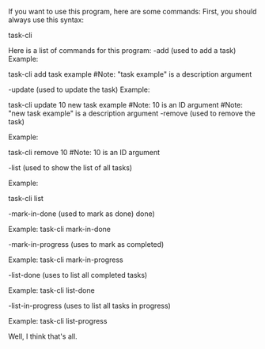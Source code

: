 If you want to use this program, here are some commands:
First, you should always use this syntax:

task-cli <command> <argument>

Here is a list of commands for this program:
-add (used to add a task)
Example:

task-cli add task example
#Note: "task example" is a description argument

-update (used to update the task)
Example:

task-cli update 10 new task example
#Note: 10 is an ID argument
#Note: "new task example" is a description argument
-remove (used to remove the task)

Example:

task-cli remove 10
#Note: 10 is an ID argument

-list (used to show the list of all tasks)

Example:

task-cli list

-mark-in-done (used to mark as done) done)

Example:
task-cli mark-in-done

-mark-in-progress (uses to mark as completed)

Example:
task-cli mark-in-progress

-list-done (uses to list all completed tasks)

Example:
task-cli list-done

-list-in-progress (uses to list all tasks in progress)

Example:
task-cli list-progress

Well, I think that's all.
